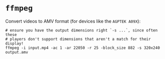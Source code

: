 # `ffmpeg`


Convert videos to AMV format (for devices like the `AGPTEK A09X`):

```bash, title="shell"
# ensure you have the output dimensions right `-s ...`, since often these
# players don't support dimensions that aren't a match for their display!
ffmpeg -i input.mp4 -ac 1 -ar 22050 -r 25 -block_size 882 -s 320x240 output.amv
```
